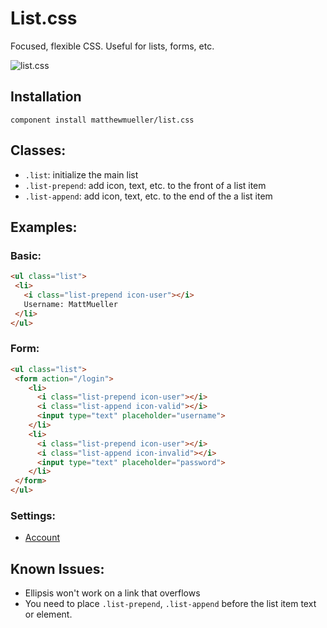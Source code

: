 # List.css

  Focused, flexible CSS. Useful for lists, forms, etc.

  ![list.css](http://f.cl.ly/items/2y2n291M0H0W0t3Z2u0C/Screen%20Shot%202012-11-30%20at%2010.41.42%20AM.png)

## Installation

    component install matthewmueller/list.css

## Classes:

* `.list`: initialize the main list
* `.list-prepend`: add icon, text, etc. to the front of a list item
* `.list-append`: add icon, text, etc. to the end of the a list item

## Examples:

### Basic:

```html
<ul class="list">
 <li>
   <i class="list-prepend icon-user"></i>
   Username: MattMueller
 </li>
</ul>
```

### Form:

```html
<ul class="list">
 <form action="/login">
    <li>
      <i class="list-prepend icon-user"></i>
      <i class="list-append icon-valid"></i>
      <input type="text" placeholder="username">
    </li>
    <li>
      <i class="list-prepend icon-user"></i>
      <i class="list-append icon-invalid"></i>
      <input type="text" placeholder="password">
    </li>
 </form>
</ul>
```

### Settings:

<ul class="list">
 <li>
   <a href='/account'>
     <i class="list-prepend icon-account"></i>
     <i class="list-append icon-arrow"></i>
     Account
   </a>
 </li>
</ul>

## Known Issues:

* Ellipsis won't work on a link that overflows
* You need to place `.list-prepend`, `.list-append` before the list item text or element.

